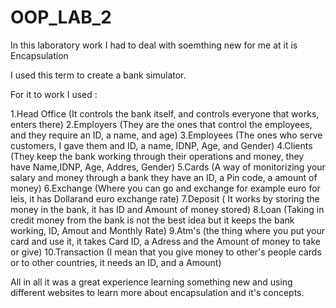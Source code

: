 # OOP_LAB_2

In this laboratory work I had to deal with soemthing new for me at it is Encapsulation

I used this term to create a bank simulator.

For it to work I used :

1.Head Office 
(It controls the bank itself, and controls everyone that works, enters there)
2.Employers 
(They are the ones that control the employees, and they require an ID, a name, and age)
3.Employees 
(The ones who serve customers, I gave them and ID, a name, IDNP, Age, and Gender)
4.Clients 
(They keep the bank working through their operations and money, they have Name,IDNP, Age, Addres, Gender)
5.Cards 
(A way of monitorizing your salary and money through a bank they have an ID, a Pin code, a amount of money)
6.Exchange
(Where you can go and exchange for example euro for leis, it has Dollarand euro exchange rate)
7.Deposit (
It works by storing the money in the bank, it has ID and Amount of money stored)
8.Loan 
(Taking in credit money from the bank is not the best idea but it keeps the bank working, ID, Amout and Monthly Rate)
9.Atm's 
(the thing where you put your card and use it, it takes Card ID, a Adress and the Amount of money to take or give)
10.Transaction 
(I mean that you give money to other's people cards or to other countries, it needs an ID, and a Amount)

All in all it was a great experience learning something new and using different websites to learn more about encapsulation and it's concepts.
